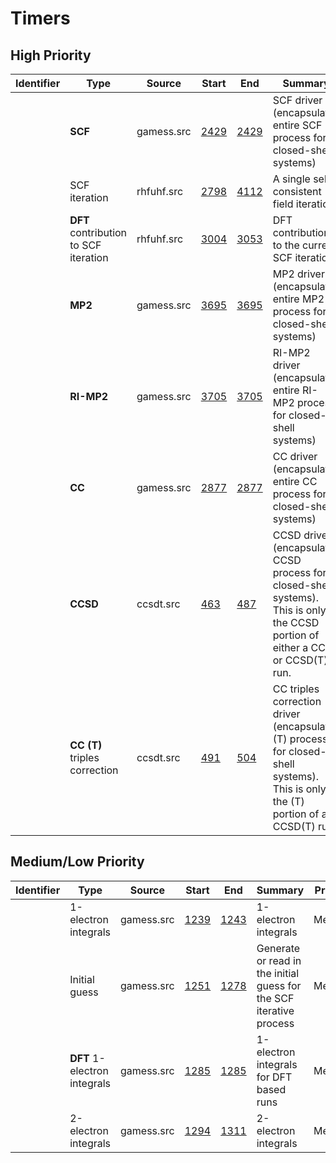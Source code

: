 # Timers

## High Priority

|Identifier|Type|Source|Start|End|Summary|Priority|
|---|---|---|---|---|---|---|
||**SCF**|gamess.src|[2429](https://github.com/gms-bbg/gamess/blob/f7684921b1227d8a3debd5ae7d0455c612c06489/source/gamess.src#L2429)|[2429](https://github.com/gms-bbg/gamess/blob/f7684921b1227d8a3debd5ae7d0455c612c06489/source/gamess.src#L2429)|SCF driver (encapsulates entire SCF process for closed-shell systems)|**High**|
||SCF iteration|rhfuhf.src|[2798](https://github.com/gms-bbg/gamess/blob/f7684921b1227d8a3debd5ae7d0455c612c06489/source/rhfuhf.src#L2798)|[4112](https://github.com/gms-bbg/gamess/blob/f7684921b1227d8a3debd5ae7d0455c612c06489/source/rhfuhf.src#L4112)|A single self-consistent field iteration|**High**|
||**DFT** contribution to SCF iteration|rhfuhf.src|[3004](https://github.com/gms-bbg/gamess/blob/f7684921b1227d8a3debd5ae7d0455c612c06489/source/rhfuhf.src#L3004)|[3053](https://github.com/gms-bbg/gamess/blob/f7684921b1227d8a3debd5ae7d0455c612c06489/source/rhfuhf.src#L3053)|DFT contribution to the current SCF iteration|**High**|
||**MP2**|gamess.src|[3695](https://github.com/gms-bbg/gamess/blob/f7684921b1227d8a3debd5ae7d0455c612c06489/source/gamess.src#L3695)|[3695](https://github.com/gms-bbg/gamess/blob/f7684921b1227d8a3debd5ae7d0455c612c06489/source/gamess.src#L3695)|MP2 driver (encapsulates entire MP2 process for closed-shell systems)|**High**|
||**RI-MP2**|gamess.src|[3705](https://github.com/gms-bbg/gamess/blob/f7684921b1227d8a3debd5ae7d0455c612c06489/source/gamess.src#L3705)|[3705](https://github.com/gms-bbg/gamess/blob/f7684921b1227d8a3debd5ae7d0455c612c06489/source/gamess.src#L3705)|RI-MP2 driver (encapsulates entire RI-MP2 process for closed-shell systems)|**High**|
||**CC**|gamess.src|[2877](https://github.com/gms-bbg/gamess/blob/f7684921b1227d8a3debd5ae7d0455c612c06489/source/gamess.src#L2877)|[2877](https://github.com/gms-bbg/gamess/blob/f7684921b1227d8a3debd5ae7d0455c612c06489/source/gamess.src#L2877)|CC driver (encapsulates entire CC process for closed-shell systems)|**High**|
||**CCSD** |ccsdt.src|[463](https://github.com/gms-bbg/gamess/blob/f7684921b1227d8a3debd5ae7d0455c612c06489/source/ccsdt.src#L463)|[487](https://github.com/gms-bbg/gamess/blob/f7684921b1227d8a3debd5ae7d0455c612c06489/source/ccsdt.src#L487)|CCSD driver (encapsulates CCSD process for closed-shell systems).  This is only the CCSD portion of either a CCSD or CCSD(T) run.|**High**|
||**CC (T)** triples correction|ccsdt.src|[491](https://github.com/gms-bbg/gamess/blob/f7684921b1227d8a3debd5ae7d0455c612c06489/source/ccsdt.src#L491)|[504](https://github.com/gms-bbg/gamess/blob/f7684921b1227d8a3debd5ae7d0455c612c06489/source/ccsdt.src#L504)|CC triples correction driver (encapsulates (T) process for closed-shell systems). This is only the (T) portion of a CCSD(T) run.|**High**|

## Medium/Low Priority

|Identifier|Type|Source|Start|End|Summary|Priority|
|---|---|---|---|---|---|---|
||1-electron integrals|gamess.src|[1239](https://github.com/gms-bbg/gamess/blob/f7684921b1227d8a3debd5ae7d0455c612c06489/source/gamess.src#L1239)|[1243](https://github.com/gms-bbg/gamess/blob/f7684921b1227d8a3debd5ae7d0455c612c06489/source/gamess.src#L1243)|1-electron integrals|Medium|
||Initial guess	|gamess.src|[1251](https://github.com/gms-bbg/gamess/blob/f7684921b1227d8a3debd5ae7d0455c612c06489/source/gamess.src#L1251-L1278)|[1278](https://github.com/gms-bbg/gamess/blob/f7684921b1227d8a3debd5ae7d0455c612c06489/source/gamess.src#L1251-L1278)|Generate or read in the initial guess for the SCF iterative process|Medium|
||**DFT** 1-electron integrals|gamess.src|[1285](https://github.com/gms-bbg/gamess/blob/f7684921b1227d8a3debd5ae7d0455c612c06489/source/gamess.src#L1285)|[1285](https://github.com/gms-bbg/gamess/blob/f7684921b1227d8a3debd5ae7d0455c612c06489/source/gamess.src#L1285)|1-electron integrals for DFT based runs|Medium|
||2-electron integrals|gamess.src|[1294](https://github.com/gms-bbg/gamess/blob/f7684921b1227d8a3debd5ae7d0455c612c06489/source/gamess.src#L1294-L1311)|[1311](https://github.com/gms-bbg/gamess/blob/f7684921b1227d8a3debd5ae7d0455c612c06489/source/gamess.src#L1294-L1311)|2-electron integrals|Medium|
